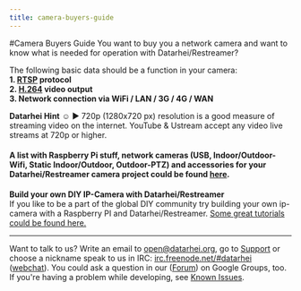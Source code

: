 ```yaml
---
title: camera-buyers-guide
---
```

#Camera Buyers Guide
You want to buy you a network camera and want to know what is needed for operation with Datarhei/Restreamer?  

The following basic data should be a function in your camera:  
**1. [RTSP](../wiki/rtsp-camera-buyers-guide.html) protocol**  
**2. [H.264](../wiki/h264-camera-buyers-guide.html) video output**  
**3. Network connection via WiFi / LAN / 3G / 4G / WAN**  

**Datarhei Hint** ☺ ► 720p (1280x720 px) resolution is a good measure of streaming video on the internet. YouTube & Ustream accept any video live streams at 720p or higher.

#### A list with Raspberry Pi stuff, network cameras (USB, Indoor/Outdoor-Wifi, Static Indoor/Outdoor, Outdoor-PTZ) and accessories for your Datarhei/Restreamer camera project could be found [here](../wiki/guide-buy-hardware.html). 

**Build your own DIY IP-Camera with Datarhei/Restreamer**  
If you like to be a part of the global DIY community try building your own ip-camera with a Raspberry PI and Datarhei/Restreamer. [Some great tutorials could be found here.](../wiki/diy-stuff.html)  

---
Want to talk to us? Write an email to <a href="mailto:open@datarhei.org?subject=Datarhei/Restreamer">open@datarhei.org</a>, go to [Support](../support.html) or choose a nickname speak to us in IRC: <a href="irc://irc.freenode.net#piwik">irc.freenode.net/#datarhei</a> (<a target= "_blank" href="https://webchat.freenode.net/?channels=datarhei">webchat</a>). You could ask a question in our (<a target= "_blank" href="https://groups.google.com/forum/#!forum/datarhei">Forum</a>) on Google Groups, too. If you're having a problem while developing, see <a target= "_blank" href="https://github.com/datarhei/restreamer/issues">Known Issues</a>.